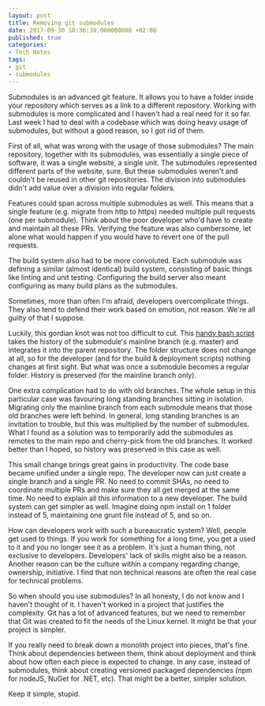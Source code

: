 ```yaml
---
layout: post
title: Removing git submodules
date: 2017-09-30 10:36:39.000000000 +02:00
published: true
categories:
- Tech Notes
tags:
- git
- submodules
---
```


Submodules is an advanced git feature. It allows you to have a folder inside your repository which serves as a link to a different repository. Working with submodules is more complicated and I haven't had a real need for it so far. Last week I had to deal with a codebase which was doing heavy usage of submodules, but without a good reason, so I got rid of them.

<!--more-->

First of all, what was wrong with the usage of those submodules? The main repository, together with its submodules, was essentially a single piece of software, it was a single website, a single unit. The submodules represented different parts of the website, sure. But these submodules weren't and couldn't be reused in other git repositories. The division into submodules didn't add value over a division into regular folders.

Features could span across multiple submodules as well. This means that a single feature (e.g. migrate from http to https) needed multiple pull requests (one per submodule). Think about the poor developer who'd have to create and maintain all these PRs. Verifying the feature was also cumbersome, let alone what would happen if you would have to revert one of the pull requests.

The build system also had to be more convoluted. Each submodule was defining a similar (almost identical) build system, consisting of basic things like linting and unit testing. Configuring the build server also meant configuring as many build plans as the submodules.

Sometimes, more than often I'm afraid, developers overcomplicate things. They also tend to defend their work based on emotion, not reason. We're all guilty of that I suppose.

Luckily, this gordian knot was not too difficult to cut. This <a href="https://github.com/jeremysears/scripts/blob/master/bin/git-submodule-rewrite" target="_blank" rel="noopener">handy bash script</a> takes the history of the submodule's mainline branch (e.g. master) and integrates it into the parent repository. The folder structure does not change at all, so for the developer (and for the build & deployment scripts) nothing changes at first sight. But what was once a submodule becomes a regular folder. History is preserved (for the mainline branch only).

One extra complication had to do with old branches. The whole setup in this particular case was favouring long standing branches sitting in isolation. Migrating only the mainline branch from each submodule means that those old branches were left behind. In general, long standing branches is an invitation to trouble, but this was multiplied by the number of submodules. What I found as a solution was to temporarily add the submodules as remotes to the main repo and cherry-pick from the old branches. It worked better than I hoped, so history was preserved in this case as well.

This small change brings great gains in productivity. The code base became unified under a single repo. The developer now can just create a single branch and a single PR. No need to commit SHAs, no need to coordinate multiple PRs and make sure they all get merged at the same time. No need to explain all this information to a new developer. The build system can get simpler as well. Imagine doing npm install on 1 folder instead of 5, maintaining one grunt file instead of 5, and so on.

How can developers work with such a bureaucratic system? Well, people get used to things. If you work for something for a long time, you get a used to it and you no longer see it as a problem. It's just a human thing, not exclusive to developers. Developers' lack of skills might also be a reason. Another reason can be the culture within a company regarding change, ownership, initiative. I find that non technical reasons are often the real case for technical problems.

So when should you use submodules? In all honesty, I do not know and I haven't thought of it. I haven't worked in a project that justifies the complexity. Git has a lot of advanced features, but we need to remember that Git was created to fit the needs of the Linux kernel. It might be that your project is simpler.

If you really need to break down a monolith project into pieces, that's fine. Think about dependencies between them, think about deployment and think about how often each piece is expected to change. In any case, instead of submodules, think about creating versioned packaged dependencies (npm for nodeJS, NuGet for .NET, etc). That might be a better, simpler solution.

Keep it simple, stupid.

